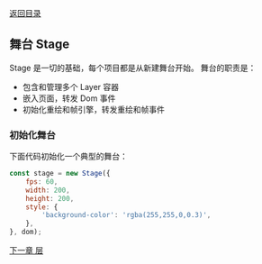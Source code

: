 [返回目录](contents.md)

## 舞台 Stage

Stage 是一切的基础，每个项目都是从新建舞台开始。
舞台的职责是：
* 包含和管理多个 Layer 容器
* 嵌入页面，转发 Dom 事件
* 初始化重绘和帧引擎，转发重绘和帧事件

### 初始化舞台
下面代码初始化一个典型的舞台：
```javascript
const stage = new Stage({
    fps: 60,
    width: 200,
    height: 200,
    style: {
        'background-color': 'rgba(255,255,0,0.3)',
    },
}, dom);
```

[下一章 层](layer.md)